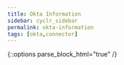 ```yaml
---
title: Okta Information
sidebar: cyclr_sidebar
permalink: okta-information
tags: [okta,connector]
---
```

{::options parse_block_html="true" /}
